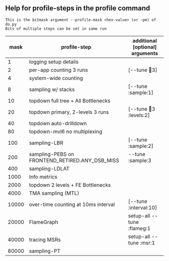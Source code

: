 ## Help for profile-steps in the profile command
	This is the bitmask argument --profile-mask <hex-value> (or -pm) of do.py
	Bits of multiple steps can be set in same run
   mask | profile-step                                       | additional [optional] arguments
------- | -------------------------------------------------- | -------------------------------
      1 | logging setup details                              | 
      2 | per-app counting 3 runs                            | [--tune :repeat:3]
      4 | system-wide counting                               | 
      8 | sampling w/ stacks                                 | [--tune :sample:1]
     10 | topdown full tree + All Bottlenecks                | 
     20 | topdown primary, 2-levels 3 runs                   | [--tune :repeat:3 :levels:2]
     40 | topdown auto-drilldown                             | 
     80 | topdown-mvl6 no multiplexing                       | 
    100 | sampling-LBR                                       | [--tune :sample:2]
    200 | sampling-PEBS on FRONTEND_RETIRED.ANY_DSB_MISS     | --tune :sample:3
    400 | sampling-LDLAT                                     | 
   1000 | Info metrics                                       | 
   2000 | topdown 2 levels + FE Bottlenecks                  | 
   4000 | TMA sampling (MTL)                                 | 
  10000 | over-time counting at 10ms interval                | [--tune :interval:10]
  20000 | FlameGraph                                         | setup-all --tune :flameg:1
  40000 | tracing MSRs                                       | setup-all --tune :msr:1
  80000 | sampling-PT                                        | 
